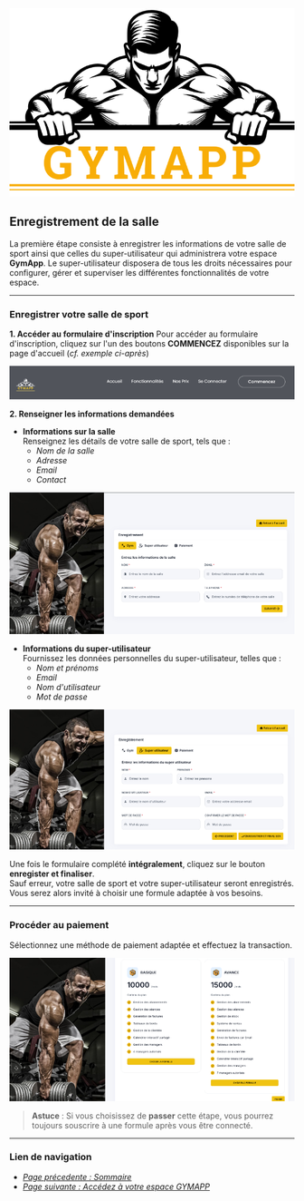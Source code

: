 <p align="center"> 

 ![GymApp Logo](/images/logo_md.png "GymApp Logo")
</p>

## Enregistrement de la salle

La première étape consiste à enregistrer les informations de votre salle de sport ainsi que celles du super-utilisateur qui administrera votre espace **GymApp**. Le super-utilisateur disposera de tous les droits nécessaires pour configurer, gérer et superviser les différentes fonctionnalités de votre espace.

---

### **Enregistrer votre salle de sport**

**1. Accéder au formulaire d'inscription**
Pour accéder au formulaire d'inscription, cliquez sur l'un des boutons **COMMENCEZ** disponibles sur la page d'accueil (_cf. exemple ci-après_)

<p align="center">

![Get-started](/images/screenshots/register/get-started.png "Get-started button")

</p>


**2. Renseigner les informations demandées**
- **Informations sur la salle**  
   Renseignez les détails de votre salle de sport, tels que :  
   - _Nom de la salle_  
   - _Adresse_  
   - _Email_  
   - _Contact_  

<p align="center">

   ![Gym-info](/images/screenshots/register/gym-info.png "Formulaire - Informations sur la salle")
</p>

-  **Informations du super-utilisateur**  
   Fournissez les données personnelles du super-utilisateur, telles que :  
   - _Nom et prénoms_ 
   - _Email_ 
   - _Nom d'utilisateur_  
   - _Mot de passe_ 

<p align="center">

   ![superuser-info](/images/screenshots/register/superuser-info.png "Formulaire - Super-utilisateur")

</p>

Une fois le formulaire complété **intégralement**, cliquez sur le bouton **enregister et finaliser**.  
Sauf erreur, votre salle de sport et votre super-utilisateur seront enregistrés. Vous serez alors invité à choisir une formule adaptée à vos besoins.

---
### Procéder au paiement 
Sélectionnez une méthode de paiement adaptée et effectuez la transaction.  

<p align="center">

![subscription plan](/images/screenshots/register/plan.png "Choix de la formule")
</p>

> **Astuce** : Si vous choisissez de **passer** cette étape, vous pourrez toujours souscrire à une formule après vous être connecté.

---
### **Lien de navigation**

- [_Page précedente : Sommaire_](table.md)  
- [_Page suivante : Accédez à votre espace GYMAPP_](login.md)




